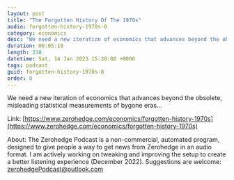 ```yaml
---
layout: post
title: "The Forgotten History Of The 1970s"
audio: forgotten-history-1970s-0
category: economics
desc: "We need a new iteration of economics that advances beyond the obsolete, misleading statistical measurements of bygone eras..."
duration: 00:05:18
length: 318
datetime: Sat, 14 Jan 2023 15:30:00 +0000
tags: podcast
guid: forgotten-history-1970s-0
order: 0
---
```

We need a new iteration of economics that advances beyond the obsolete, misleading statistical measurements of bygone eras...

Link: [https://www.zerohedge.com/economics/forgotten-history-1970s](https://www.zerohedge.com/economics/forgotten-history-1970s)

About: The Zerohedge Podcast is a non-commercial, automated program, designed to give people a way to get news from Zerohedge in an audio format.  I am actively working on tweaking and improving the setup to create a better listening experience (December 2022).  Suggestions are welcome: [zerohedgePodcast@outlook.com](mailto:zerohedgePodcast@outlook.com)